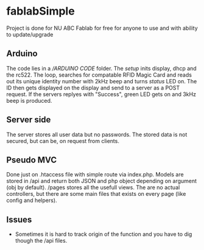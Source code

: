 # fablabSimple
Project is done for NU ABC Fablab for free for anyone to use and with ability to update/upgrade

## Arduino
The code lies in a */ARDUINO CODE* folder. The *setup* inits display, dhcp and the rc522. The loop, searches for compatable RFID Magic Card and reads out its unique identity number with 2kHz beep and turns *status* LED on. The ID then gets displayed on the display and send to a server as a POST request. If the servers replyes with "Success", green LED gets on and 3kHz beep is produced.

## Server side
The server stores all user data but no passwords. The stored data is not secured, but can be, on request from clients.

## Pseudo MVC
Done just on .htaccess file with simple route via index.php. Models are stored in /api and return both JSON and php object depending on argument (obj by default). /pages stores all the usefull views. The are no actual controllers, but there are some main files that exists on every page (like config and helpers).

## Issues
* Sometimes it is hard to track origin of the function and you have to dig though the /api files.
